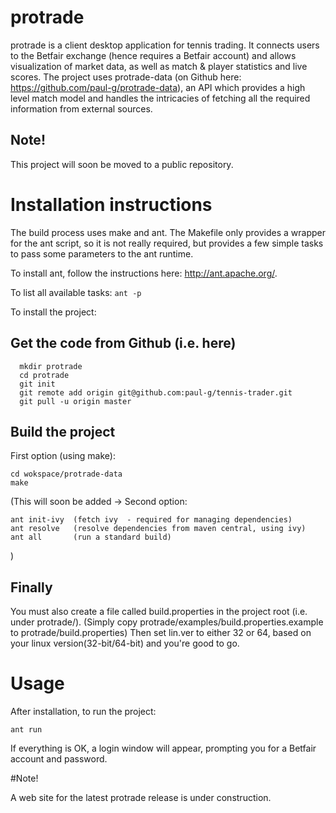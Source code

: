 protrade
=========

protrade is a client desktop application for tennis trading.
It connects users to the Betfair exchange (hence requires a Betfair account) and allows visualization of market data, as well as match & player statistics and live scores.
The project uses protrade-data (on Github here: https://github.com/paul-g/protrade-data), an API which provides a high level match model and handles the intricacies of fetching all the required information from external sources.


## Note! 
This project will soon be moved to a public repository.

# Installation instructions

The build process uses make and ant.
The Makefile only provides a wrapper for the ant script, so it is not really required, but provides a few simple tasks to pass some parameters to the ant runtime.

To install ant, follow the instructions here: http://ant.apache.org/.

To list all available tasks:
`ant -p` 

To install the project:

## Get the code from Github (i.e. here)

```
  mkdir protrade
  cd protrade
  git init
  git remote add origin git@github.com:paul-g/tennis-trader.git
  git pull -u origin master
```
## Build the project

First option (using make):

```
cd wokspace/protrade-data
make
```

(This will soon be added -> Second option:

```
ant init-ivy  (fetch ivy  - required for managing dependencies)
ant resolve   (resolve dependencies from maven central, using ivy)
ant all       (run a standard build)
```
)


## Finally

You must also create a file called build.properties in the project root (i.e. under protrade/).
(Simply copy protrade/examples/build.properties.example to protrade/build.properties)
Then set lin.ver to either 32 or 64, based on your linux version(32-bit/64-bit) and you're good to go.

# Usage

After installation, to run the project:

`ant run` 

If everything is OK, a login window will appear, prompting you for a Betfair account and password.


#Note!

A web site for the latest protrade release is under construction.

